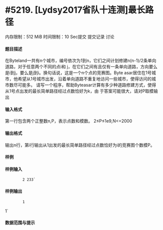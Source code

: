 
# #5219. [Lydsy2017省队十连测]最长路径
内存限制：512 MiB 时间限制：10 Sec提交 提交记录 讨论
#### 题目描述
在Byteland一共有n个城市，编号依次为1到n，它们之间计划修建n(n-1)/2条单向道路，对于任意两个不同的点i和
j，在它们之间有且仅有一条单向道路，方向要么是i到j，要么是j到i。换句话说，这是一个n个点的竞赛图。Byte
asar居住在1号城市，他希望从1号城市出发，沿着单向道路不重复地访问一些城市，使得访问的城市数尽可能多。
请写一个程序，帮助Byteasar计算有多少种道路修建方式，使得从1号点出发的最长简单路径经过点数恰好为k，由
于答案可能很大，请对P取模输出
#### 输入格式
第一行包含两个正整数n,P，表示点数和模数。
2≤P≤1e9,N<=2000
#### 输出格式
输出n行，第i行输出从1出发的最长简单路径经过点数恰好为i的竞赛图个数模P。
#### 样例

#### 样例输入

			2 233`
#### 样例输出

			1
1`
#### 数据范围与提示

